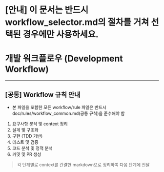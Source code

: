 # [안내] 이 문서는 반드시 workflow_selector.md의 절차를 거쳐 선택된 경우에만 사용하세요.
# 개발 워크플로우 (Development Workflow)

---
## [공통] Workflow 규칙 안내
- 본 파일을 포함한 모든 workflow/rule 파일은 반드시 doc/rules/workflow_common.md(공통 규칙)을 준수해야 함


1. 요구사항 분석 및 context 정리
2. 설계 및 구조화
3. 구현 (TDD 기반)
4. 테스트 및 검증
5. 코드 분석 및 정적 분석
6. 커밋 및 PR 생성

> 각 단계별로 context를 간결한 markdown으로 정리하여 다음 단계에 전달
